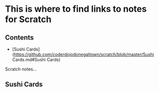 # This is where to find links to notes for Scratch

## Contents

- [Sushi Cards](https://github.com/coderdojodonegaltown/scratch/blob/master/Sushi Cards.md#Sushi Cards)

Scratch notes...


## Sushi Cards 
